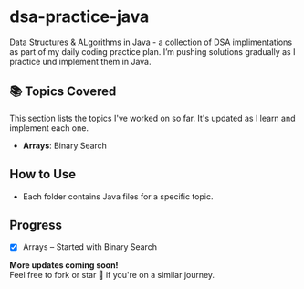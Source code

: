 # dsa-practice-java
Data Structures &amp; ALgorithms in Java - a collection of DSA implimentations as part of my daily coding practice plan. I’m pushing solutions gradually as I practice und implement them in Java.

## 📚 Topics Covered  

This section lists the topics I've worked on so far. It's updated as I learn and implement each one.

- **Arrays**: Binary Search

## How to Use  
- Each folder contains Java files for a specific topic.  

## Progress  
- [x] Arrays  – Started with Binary Search

**More updates coming soon!**  
Feel free to fork or star 🌟 if you're on a similar journey.